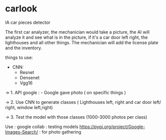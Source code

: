 # carlook

IA car pieces detector

The first car analyzer, the mechanician would take a picture, the AI will analyze it and see what is in the picture, if it's a car door left right, the lighthouses and all other things. The mechanician will add the license plate and the inventory.

things to use:

- CNN:
  - Resnet
  - Densenet
  - Vgg16

-> 1. API google :
    - Google gave photo ( on specific things )

-> 2. Use CNN to generate classes ( Lighthouses left, right and car door left/ right, window left,right)

-> 3. Test the model with those classes (1000-3000 photos per class)

Use : 
google collab : testing models
https://pypi.org/project/Google-Images-Search/ : for photo gathering

